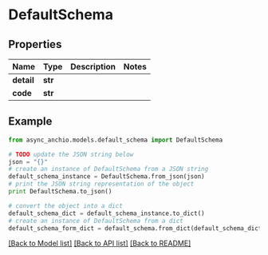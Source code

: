 # DefaultSchema


## Properties

Name | Type | Description | Notes
------------ | ------------- | ------------- | -------------
**detail** | **str** |  | 
**code** | **str** |  | 

## Example

```python
from async_anchio.models.default_schema import DefaultSchema

# TODO update the JSON string below
json = "{}"
# create an instance of DefaultSchema from a JSON string
default_schema_instance = DefaultSchema.from_json(json)
# print the JSON string representation of the object
print DefaultSchema.to_json()

# convert the object into a dict
default_schema_dict = default_schema_instance.to_dict()
# create an instance of DefaultSchema from a dict
default_schema_form_dict = default_schema.from_dict(default_schema_dict)
```
[[Back to Model list]](../README.md#documentation-for-models) [[Back to API list]](../README.md#documentation-for-api-endpoints) [[Back to README]](../README.md)


